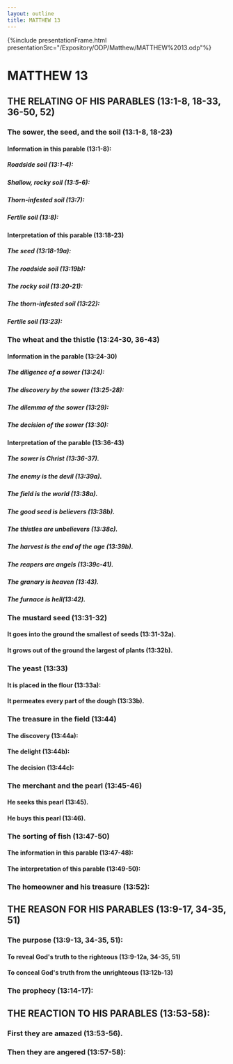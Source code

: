 ```yaml
---
layout: outline
title: MATTHEW 13
---
```

{%include presentationFrame.html presentationSrc="/Expository/ODP/Matthew/MATTHEW%2013.odp"%}

# MATTHEW 13
## THE RELATING OF HIS PARABLES (13:1-8, 18-33, 36-50, 52) 
###  The sower, the seed, and the soil (13:1-8, 18-23) 
####  Information in this parable (13:1-8): 
#####  Roadside soil (13:1-4): 
#####  Shallow, rocky soil (13:5-6): 
#####  Thorn-infested soil (13:7): 
#####  Fertile soil (13:8): 
####  Interpretation of this parable (13:18-23) 
#####  The seed (13:18-19a): 
#####  The roadside soil (13:19b): 
#####  The rocky soil (13:20-21): 
#####  The thorn-infested soil (13:22): 
#####  Fertile soil (13:23): 
###  The wheat and the thistle (13:24-30, 36-43) 
####  Information in the parable (13:24-30) 
#####  The diligence of a sower (13:24): 
#####  The discovery by the sower (13:25-28): 
#####  The dilemma of the sower (13:29): 
#####  The decision of the sower (13:30): 
####  Interpretation of the parable (13:36-43) 
#####  The sower is Christ (13:36-37). 
#####  The enemy is the devil (13:39a). 
#####  The field is the world (13:38a). 
#####  The good seed is believers (13:38b). 
#####  The thistles are unbelievers (13:38c). 
#####  The harvest is the end of the age (13:39b). 
#####  The reapers are angels (13:39c-41). 
#####  The granary is heaven (13:43). 
#####  The furnace is hell(13:42). 
###  The mustard seed (13:31-32) 
####  It goes into the ground the smallest of seeds (13:31-32a). 
####  It grows out of the ground the largest of plants (13:32b). 
###  The yeast (13:33) 
####  It is placed in the flour (13:33a): 
####  It permeates every part of the dough (13:33b). 
###  The treasure in the field (13:44) 
####  The discovery (13:44a): 
####  The delight (13:44b): 
####  The decision (13:44c): 
###  The merchant and the pearl (13:45-46) 
####  He seeks this pearl (13:45). 
####  He buys this pearl (13:46). 
###  The sorting of fish (13:47-50) 
####  The information in this parable (13:47-48): 
####  The interpretation of this parable (13:49-50): 
###  The homeowner and his treasure (13:52): 
## THE REASON FOR HIS PARABLES (13:9-17, 34-35, 51) 
###  The purpose (13:9-13, 34-35, 51): 
####  To reveal God\'s truth to the righteous (13:9-12a, 34-35, 51) 
####  To conceal God\'s truth from the unrighteous (13:12b-13) 
###  The prophecy (13:14-17): 
## THE REACTION TO HIS PARABLES (13:53-58): 
###  First they are amazed (13:53-56). 
###  Then they are angered (13:57-58): 
